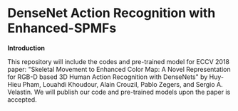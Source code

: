 # DenseNet Action Recognition with Enhanced-SPMFs

**Introduction**

This repository will include the codes and pre-trained model for ECCV 2018 paper: "Skeletal Movement to Enhanced Color Map: A Novel Representation for RGB-D based 3D Human Action Recognition with DenseNets" by Huy-Hieu Pham, Louahdi Khoudour, Alain Crouzil, Pablo Zegers, and Sergio A. Velastin. We will publish our code and pre-trained models upon the paper is accepted.
